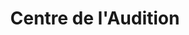 ---
title: "Centre de l'Audition"
url: /saint-leu-la-foret/centre-de-laudition/
shop: les appareils auditifs
---